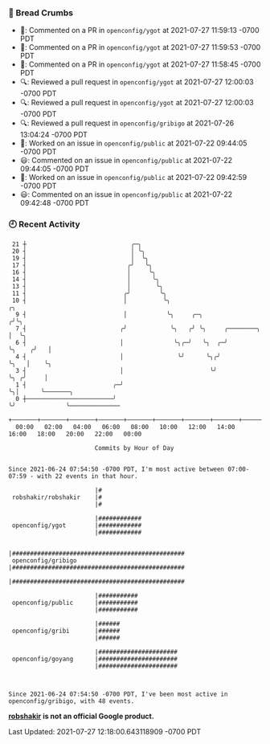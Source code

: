 ### 🍞 Bread Crumbs

 * 💬: Commented on a PR in  `openconfig/ygot` at 2021-07-27 11:59:13 -0700 PDT
 * 💬: Commented on a PR in  `openconfig/ygot` at 2021-07-27 11:59:53 -0700 PDT
 * 💬: Commented on a PR in  `openconfig/ygot` at 2021-07-27 11:58:45 -0700 PDT
 * 🔍: Reviewed a pull request in  `openconfig/ygot` at 2021-07-27 12:00:03 -0700 PDT
 * 🔍: Reviewed a pull request in  `openconfig/ygot` at 2021-07-27 12:00:03 -0700 PDT
 * 🔍: Reviewed a pull request in  `openconfig/gribigo` at 2021-07-26 13:04:24 -0700 PDT
 * 👀: Worked on an issue in `openconfig/public` at 2021-07-22 09:44:05 -0700 PDT
 * 😃: Commented on an issue in `openconfig/public` at 2021-07-22 09:44:05 -0700 PDT
 * 👀: Worked on an issue in `openconfig/public` at 2021-07-22 09:42:59 -0700 PDT
 * 😃: Commented on an issue in `openconfig/public` at 2021-07-22 09:42:48 -0700 PDT

### 🕘 Recent Activity
```
 21 ┼                             ╭─╮
 20 ┤                             │ ╰╮
 19 ┤                             │  ╰╮
 17 ┤                            ╭╯   ╰╮
 16 ┤                            │     ╰╮
 14 ┤                            │      ╰╮
 13 ┤                            │       ╰╮
 11 ┤                           ╭╯        ╰╮
 10 ┤                           │          ╰╮                                ╭╮
  9 ┤                           │           ╰╮     ╭─╮                      ╭╯╰╮
  7 ┤                          ╭╯            ╰╮   ╭╯ ╰╮     ╭────────╮      │  ╰╮
  6 ┤                          │              ╰╮╭─╯   ╰╮  ╭─╯        ╰╮    ╭╯   │
  4 ┤                          │               ╰╯      ╰╮╭╯           ╰╮   │    ╰╮
  3 ┤                          │                        ╰╯             ╰╮ ╭╯     │
  1 ┤                        ╭─╯                                        ╰╮│      ╰───────╮
  0 ┼────────────────────────╯                                           ╰╯              ╰──────────────
    +───────+───────+───────+───────+───────+───────+───────+───────+───────+───────+───────+───────+────
  00:00   02:00   04:00   06:00   08:00   10:00   12:00   14:00   16:00   18:00   20:00   22:00   00:00   

						Commits by Hour of Day


Since 2021-06-24 07:54:50 -0700 PDT, I'm most active between 07:00-07:59 - with 22 events in that hour.

```



```
                        |#
 robshakir/robshakir    |#
                        |#

                        |############
 openconfig/ygot        |############
                        |############

                        |################################################
 openconfig/gribigo     |################################################
                        |################################################

                        |###########
 openconfig/public      |###########
                        |###########

                        |######
 openconfig/gribi       |######
                        |######

                        |######################
 openconfig/goyang      |######################
                        |######################



Since 2021-06-24 07:54:50 -0700 PDT, I've been most active in openconfig/gribigo, with 48 events.

```
**[robshakir](mailto:robjs@google.com) is not an official Google product.**  


Last Updated: 2021-07-27 12:18:00.643118909 -0700 PDT
